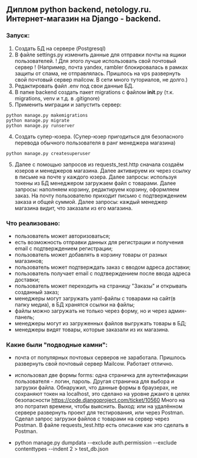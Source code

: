 ## Диплом python backend, netology.ru. Интернет-магазин на Django - backend.

### Запуск:
1. Создать БД на сервере (Postgresql)
2. В файле settings.py изменить данные для отправки почты на ящики пользователей. 
! Для этого лучше использовать свой почтовый сервер !
(Например, почта yandex, rambler блокировалась в рамках защиты от спама, не отправлялась. 
Пришлось на vps развернуть свой почтовый сервер mailcow. В сети много туториалов, не долго.)
3. Редактировать файл .env под свои данные БД.
4. В папке backend создать пакет migrations с файлом __init__.py (т.к. migrations, venv и т.д. в .gitignore)
5. Применить миграции и запустить сервер:
```shell
python manage.py makemigrations
python manage.py migrate
python manage.py runserver
```
4. Создать супер-юзера. 
(Супер-юзер пригодиться для безопасного перевода обычного пользователя в ранг менеджера магазина)
```shell
python manage.py createsuperuser
```
5. Далее с помощью запросов из requests_test.http сначала создаём юзеров и менеджеров магазина.
Далее активируем их через ссылку в письме на почте у каждого юзера.
Далее запросы: используя токены из БД менеджером загружаем файл с товарами.
Далее запросы: наполняем корзину, редактируем корзину, оформляем заказ. 
На почту пользователю приходит письмо с подтверждением заказа и общей суммой.
Далее запросы: каждый менеджер магазина видит, что заказали из его магазина.

### Что реализовано:
- пользователь может авторизоваться;
- есть возможность отправки данных для регистрации и получения email с подтверждением регистрации;
- пользователь может добавлять в корзину товары от разных магазинов;
- пользователь может подтверждать заказ с вводом адреса доставки;
- пользователь получает email с подтверждением после ввода адреса доставки;
- пользователь может переходить на страницу "Заказы" и открывать созданный заказ;
- менеджеры могут загружать yaml-файлы с товарами на сайт(в папку медиа), в БД хранятся ссылки на файлы;
- файлы можно загружать не только через форму, но и через админ-панель;
- менеджеры могут из загруженных файлов выгружать товары в БД;
- менеджеры видят товары, которые заказали из их магазина.

### Какие были "подводные камни":
- почта от популярных почтовых серверов не заработала. 
Пришлось развернуть свой почтовый сервер Mailcow. Работает отлично.
- использовал две формы forms: одна страничка для аутентификации пользователя - логин, пароль.
Другая страничка для выбора и загрузки файла. Обнаружил, что данные формы в браузерах, не сохраняют токен на localhost,
это сделано на уровне джанго в целях безопасности https://code.djangoproject.com/ticket/10560
Много на это потратил времени, чтобы выяснить. Выход: или на удалённом сервере развернуть проект для тестирования,
или через Postman. Сделал запрос загрузки файлов с товарами на сервер через Postman.
В файле requests_test.http есть описание как это сделать в Postman.

- python manage.py dumpdata --exclude auth.permission --exclude contenttypes --indent 2 > test_db.json
